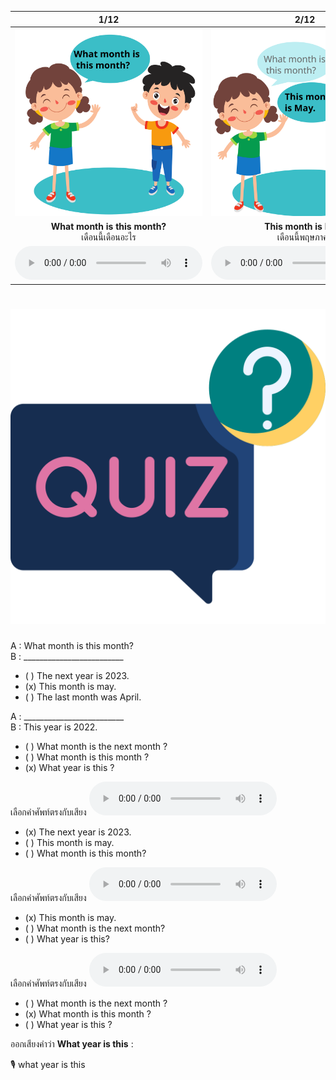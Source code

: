 <div class="carrousel">


|1/12|2/12|3/12|4/12|5/12|6/12|7/12|8/12|9/12|10/12|11/12|12/12|
| :----: | :----: | :----: | :----: | :----: | :----: | :----: | :----: | :----: | :----: | :----: | :----: |
|![](/media/img/Asking&#x20;for&#x20;month&#x20;and&#x20;year__What&#x20;month&#x20;is&#x20;this&#x20;month.svg)|![](/media/img/Asking&#x20;for&#x20;month&#x20;and&#x20;year__This&#x20;month&#x20;is&#x20;May.svg)|![](/media/img/Asking&#x20;for&#x20;month&#x20;and&#x20;year__What&#x20;month&#x20;was&#x20;the&#x20;last&#x20;month.svg)|![](/media/img/Asking&#x20;for&#x20;month&#x20;and&#x20;year__The&#x20;last&#x20;month&#x20;was&#x20;April.svg)|![](/media/img/Asking&#x20;for&#x20;month&#x20;and&#x20;year__What&#x20;month&#x20;is&#x20;the&#x20;next&#x20;month.svg)|![](/media/img/Asking&#x20;for&#x20;month&#x20;and&#x20;year__The&#x20;next&#x20;month&#x20;is&#x20;June.svg)|![](/media/img/Asking&#x20;for&#x20;month&#x20;and&#x20;year__What&#x20;year&#x20;is&#x20;this.svg)|![](/media/img/Asking&#x20;for&#x20;month&#x20;and&#x20;year__This&#x20;year&#x20;is&#x20;2022.svg)|![](/media/img/Asking&#x20;for&#x20;month&#x20;and&#x20;year__What&#x20;year&#x20;was&#x20;the&#x20;last&#x20;year.svg)|![](/media/img/Asking&#x20;for&#x20;month&#x20;and&#x20;year__The&#x20;last&#x20;year&#x20;was&#x20;2021.svg)|![](/media/img/Asking&#x20;for&#x20;month&#x20;and&#x20;year__What&#x20;year&#x20;is&#x20;the&#x20;next&#x20;year.svg)|![](/media/img/Asking&#x20;for&#x20;month&#x20;and&#x20;year__The&#x20;next&#x20;year&#x20;is&#x20;2023.svg)|
|**What month is this month?**<br>เดือนนี้เดือนอะไร|**This month is May.**<br>เดือนนี้พฤษภาคม|**What month was the last month?**<br>เดือนก่อนคือเดือนอะไร|**The last month was April.**<br>เดือนก่อนคือเมษายน|**What month is the next month?**<br>เดือนหน้าเดือนอะไร|**The next month is June.**<br>เดือนหน้าคือเดือมิถุนายน|**What year is this?**<br>ปีนี้คือปีอะไร|**This year is 2022.**<br>ปีนี้คือปี 2022|**What year was the last year?**<br>ปีที่แล้วคือปีอะไร|**The last year was 2021.**<br>ปีที่แล้วคือปี 2021|**What year is the next year?**<br>ปีหน้าคือปีอะไร|**The next year is 2023.**<br>ปีหน้าคือปี 2023|
|![](/media/audio/What&#x20;month&#x20;is&#x20;this&#x20;month.mp3)|![](/media/audio/This&#x20;month&#x20;is&#x20;May.mp3)|![](/media/audio/What&#x20;month&#x20;was&#x20;the&#x20;last&#x20;month.mp3)|![](/media/audio/The&#x20;last&#x20;month&#x20;was&#x20;April.mp3)|![](/media/audio/What&#x20;month&#x20;is&#x20;the&#x20;next&#x20;month.mp3)|![](/media/audio/The&#x20;next&#x20;month&#x20;is&#x20;June.mp3)|![](/media/audio/What&#x20;year&#x20;is&#x20;this.mp3)|![](/media/audio/This&#x20;year&#x20;is&#x20;2022.mp3)|![](/media/audio/What&#x20;year&#x20;was&#x20;the&#x20;last&#x20;year.mp3)|![](/media/audio/The&#x20;last&#x20;year&#x20;was&#x20;2021.mp3)|![](/media/audio/What&#x20;year&#x20;is&#x20;the&#x20;next&#x20;year.mp3)|![](/media/audio/The&#x20;next&#x20;year&#x20;is&#x20;2023.mp3)|

</div>



# ![icon](/media/icons/quiz.svg) 

A : What month is this month?  
B : _________________________

 - ( ) The next year is 2023.
 - (x) This month is may.
 - ( ) The last month was April.

A : _________________________  
B : This year is 2022.  

 - ( ) What month is the next month ?
 - ( ) What month is this month ?
 - (x) What year is this ?

เลือกคำศัพท์ตรงกับเสียง ![](/media/audio/The&#x20;next&#x20;year&#x20;is&#x20;2023.mp3) 
 - (x) The next year is 2023.
 - ( ) This month is may.
 - ( ) What month is this month?


เลือกคำศัพท์ตรงกับเสียง ![](/media/audio/This&#x20;month&#x20;is&#x20;May.mp3) 
 - (x) This month is may.
 - ( ) What month is the next month?
 - ( ) What year is this?


เลือกคำศัพท์ตรงกับเสียง ![](/media/audio/What&#x20;month&#x20;is&#x20;this&#x20;month.mp3) 
 - ( ) What month is the next month ?
 - (x) What month is this month ?
 - ( ) What year is this ?


ออกเสียงคำว่า **What year is this** :

🎙️ what year is this

